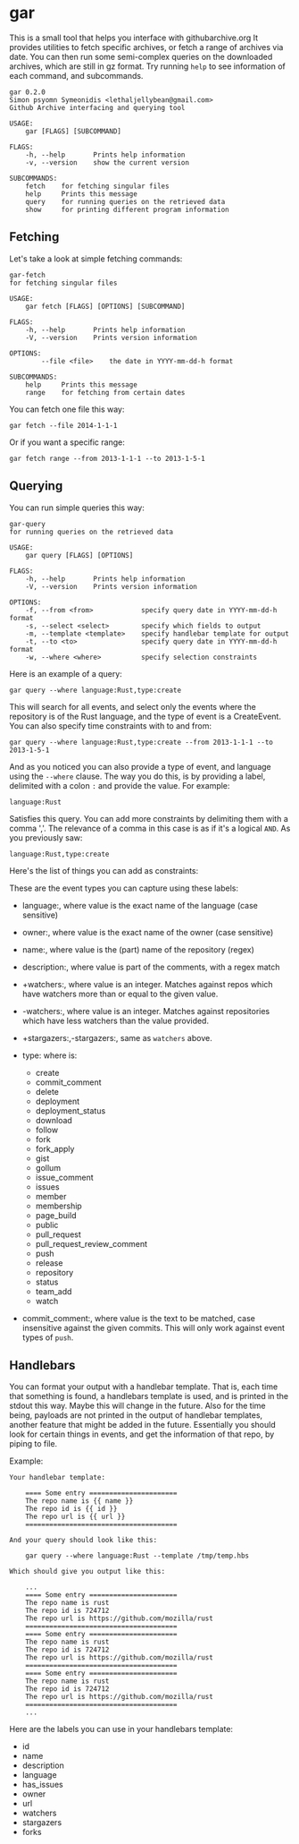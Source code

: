 # gar

This is a small tool that helps you interface with githubarchive.org
It provides utilities to fetch specific archives, or fetch a range of archives via date.
You can then run some semi-complex queries on the downloaded archives, which are still in gz
format. Try running `help` to see information of each command, and subcommands.

    gar 0.2.0
    Simon psyomn Symeonidis <lethaljellybean@gmail.com>
    Github Archive interfacing and querying tool

    USAGE:
    	gar [FLAGS] [SUBCOMMAND]

    FLAGS:
        -h, --help       Prints help information
        -v, --version    show the current version

    SUBCOMMANDS:
        fetch    for fetching singular files
        help     Prints this message
        query    for running queries on the retrieved data
        show     for printing different program information

## Fetching

Let's take a look at simple fetching commands:

    gar-fetch
    for fetching singular files

    USAGE:
    	gar fetch [FLAGS] [OPTIONS] [SUBCOMMAND]

    FLAGS:
        -h, --help       Prints help information
        -V, --version    Prints version information

    OPTIONS:
            --file <file>    the date in YYYY-mm-dd-h format

    SUBCOMMANDS:
        help     Prints this message
        range    for fetching from certain dates

You can fetch one file this way:

    gar fetch --file 2014-1-1-1

Or if you want a specific range:

    gar fetch range --from 2013-1-1-1 --to 2013-1-5-1

## Querying

You can run simple queries this way:

    gar-query
    for running queries on the retrieved data

    USAGE:
    	gar query [FLAGS] [OPTIONS]

    FLAGS:
        -h, --help       Prints help information
        -V, --version    Prints version information

    OPTIONS:
        -f, --from <from>            specify query date in YYYY-mm-dd-h format
        -s, --select <select>        specify which fields to output
        -m, --template <template>    specify handlebar template for output
        -t, --to <to>                specify query date in YYYY-mm-dd-h format
        -w, --where <where>          specify selection constraints

Here is an example of a query:

    gar query --where language:Rust,type:create

This will search for all events, and select only the events where the repository is of the Rust
language, and the type of event is a CreateEvent. You can also specify time constraints with to
and from:

    gar query --where language:Rust,type:create --from 2013-1-1-1 --to 2013-1-5-1

And as you noticed you can also provide a type of event, and language using the `--where` clause.
The way you do this, is by providing a label, delimited with a colon `:` and provide the value.
For example:

    language:Rust

Satisfies this query. You can add more constraints by delimiting them with a comma ','. The
relevance of a comma in this case is as if it's a logical `AND`. As you previously saw:

    language:Rust,type:create

Here's the list of things you can add as constraints:

These are the event types you can capture using these labels:

* language:<value>, where value is the exact name of the language (case sensitive)
* owner:<value>, where value is the exact name of the owner (case sensitive)
* name:<regex-value>, where value is the (part) name of the repository (regex)
* description:<regex-value>, where value is part of the comments, with a regex match
* +watchers:<value>, where value is an integer. Matches against repos which have watchers more
than or equal to the given value.
* -watchers:<value>, where value is an integer. Matches against repositories which have less
watchers than the value provided.
* +stargazers:<value>,-stargazers:<value>, same as `watchers` above.
* type:<event-type> where <event-type> is:
    * create
    * commit_comment
    * delete
    * deployment
    * deployment_status
    * download
    * follow
    * fork
    * fork_apply
    * gist
    * gollum
    * issue_comment
    * issues
    * member
    * membership
    * page_build
    * public
    * pull_request
    * pull_request_review_comment
    * push
    * release
    * repository
    * status
    * team_add
    * watch

* commit_comment:<regex-value>, where value is the text to be matched, case insensitive against
the given commits. This will only work against event types of `push`.

## Handlebars

You can format your output with a handlebar template. That is, each time that something is
found, a handlebars template is used, and is printed in the stdout this way. Maybe this will
change in the future. Also for the time being, payloads are not printed in the output of
handlebar templates, another feature that might be added in the future. Essentially you should
look for certain things in events, and get the information of that repo, by piping to file.

Example:

    Your handlebar template:

        ==== Some entry ======================
        The repo name is {{ name }}
        The repo id is {{ id }}
        The repo url is {{ url }}
        ======================================

    And your query should look like this:

        gar query --where language:Rust --template /tmp/temp.hbs

    Which should give you output like this:

        ...
        ==== Some entry ======================
        The repo name is rust
        The repo id is 724712
        The repo url is https://github.com/mozilla/rust
        ======================================
        ==== Some entry ======================
        The repo name is rust
        The repo id is 724712
        The repo url is https://github.com/mozilla/rust
        ======================================
        ==== Some entry ======================
        The repo name is rust
        The repo id is 724712
        The repo url is https://github.com/mozilla/rust
        ======================================
        ...

Here are the labels you can use in your handlebars template:

* id
* name
* description
* language
* has_issues
* owner
* url
* watchers
* stargazers
* forks
